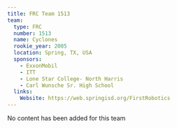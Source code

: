```yaml
---
title: FRC Team 1513
team:
  type: FRC
  number: 1513
  name: Cyclones
  rookie_year: 2005
  location: Spring, TX, USA
  sponsors:
    - ExxonMobil
    - ITT
    - Lone Star College- North Harris
    - Carl Wunsche Sr. High School
  links:
    Website: https://web.springisd.org/FirstRobotics
---
```

No content has been added for this team